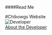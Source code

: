 ####Read Me  
  
  
#Chibowgs Website  
![Developer](https://i1.sndcdn.com/avatars-000061437306-ifytp2-t500x500.jpg)  
[About the Developer](https://www.facebook.com/ranitpaolo/)  
